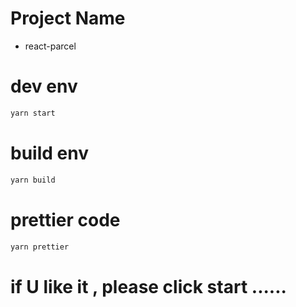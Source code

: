 # Project Name

* react-parcel

# dev env

```javascript
yarn start
```

# build env

```javascript
yarn build
```

# prettier code

```javascript
yarn prettier
```

# if U like it , please click start ......
